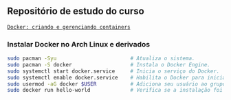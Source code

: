 ## Repositório de estudo do curso
[`Docker: criando e gerenciando containers`](https://www.alura.com.br/course/docker-criando-gerenciando-containers)

### Instalar Docker no Arch Linux e derivados

```bash
sudo pacman -Syu                        # Atualiza o sistema.
sudo pacman -S docker                   # Instala o Docker Engine.
sudo systemctl start docker.service     # Inicia o serviço do Docker.
sudo systemctl enable docker.service    # Habilita o Docker para iniciar com o sistema.
sudo usermod -aG docker $USER           # Adiciona seu usuário ao grupo do Docker.
sudo docker run hello-world             # Verifica se a instalação foi bem-sucedida.
```